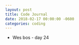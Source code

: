 ```yaml
---
layout: post
title: Code Journal
date: 2018-02-17 00:00:00 -0600
categories: coding
---
```


- Wes bos - day 24
